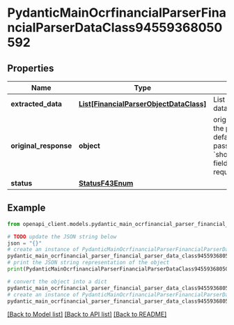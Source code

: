 # PydanticMainOcrfinancialParserFinancialParserDataClass94559368050592


## Properties

Name | Type | Description | Notes
------------ | ------------- | ------------- | -------------
**extracted_data** | [**List[FinancialParserObjectDataClass]**](FinancialParserObjectDataClass.md) | List of parsed financial data objects (per page). | [optional] 
**original_response** | **object** | original response sent by the provider, hidden by default, show it by passing the &#x60;show_original_response&#x60; field to &#x60;true&#x60; in your request | [optional] 
**status** | [**StatusF43Enum**](StatusF43Enum.md) |  | 

## Example

```python
from openapi_client.models.pydantic_main_ocrfinancial_parser_financial_parser_data_class94559368050592 import PydanticMainOcrfinancialParserFinancialParserDataClass94559368050592

# TODO update the JSON string below
json = "{}"
# create an instance of PydanticMainOcrfinancialParserFinancialParserDataClass94559368050592 from a JSON string
pydantic_main_ocrfinancial_parser_financial_parser_data_class94559368050592_instance = PydanticMainOcrfinancialParserFinancialParserDataClass94559368050592.from_json(json)
# print the JSON string representation of the object
print(PydanticMainOcrfinancialParserFinancialParserDataClass94559368050592.to_json())

# convert the object into a dict
pydantic_main_ocrfinancial_parser_financial_parser_data_class94559368050592_dict = pydantic_main_ocrfinancial_parser_financial_parser_data_class94559368050592_instance.to_dict()
# create an instance of PydanticMainOcrfinancialParserFinancialParserDataClass94559368050592 from a dict
pydantic_main_ocrfinancial_parser_financial_parser_data_class94559368050592_form_dict = pydantic_main_ocrfinancial_parser_financial_parser_data_class94559368050592.from_dict(pydantic_main_ocrfinancial_parser_financial_parser_data_class94559368050592_dict)
```
[[Back to Model list]](../README.md#documentation-for-models) [[Back to API list]](../README.md#documentation-for-api-endpoints) [[Back to README]](../README.md)


